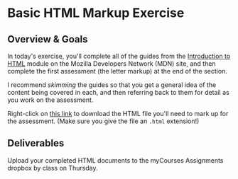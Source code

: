 # Basic HTML Markup Exercise

## Overview & Goals

In today's exercise, you'll complete all of the  guides from the [Introduction to HTML](https://developer.mozilla.org/en-US/docs/Learn/HTML/Introduction_to_HTML) module on the Mozilla Developers Network (MDN) site, and then complete the first assessment (the letter markup) at the end of the section.

I recommend _skimming_ the guides so that you get a general idea of the content being covered in each, and then referring back to them for detail as you work on the assessment.

Right-click on [this link](/letter-text.html) to download the HTML file you'll need to mark up for the assessment. (Make sure you give the file an `.html` extension!)

## Deliverables

Upload your completed HTML documents to the myCourses Assignments dropbox by class on Thursday.
